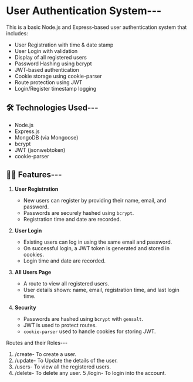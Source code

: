 # User Authentication System---

This is a basic Node.js and Express-based user authentication system that includes:

- User Registration with time & date stamp  
- User Login with validation  
- Display of all registered users  
- Password Hashing using bcrypt  
- JWT-based authentication  
- Cookie storage using cookie-parser  
- Route protection using JWT  
- Login/Register timestamp logging  

## 🛠️ Technologies Used---

- Node.js  
- Express.js  
- MongoDB (via Mongoose)  
- bcrypt  
- JWT (jsonwebtoken)  
- cookie-parser

## 🧑‍💻 Features---

1. **User Registration**  
   - New users can register by providing their name, email, and password.
   - Passwords are securely hashed using `bcrypt`.
   - Registration time and date are recorded.

2. **User Login**  
   - Existing users can log in using the same email and password.
   - On successful login, a JWT token is generated and stored in cookies.
   - Login time and date are recorded.

3. **All Users Page**  
   - A route to view all registered users.
   - User details shown: name, email, registration time, and last login time.

4. **Security**  
   - Passwords are hashed using `bcrypt` with `gensalt`.
   - JWT is used to protect routes.
   - `cookie-parser` used to handle cookies for storing JWT.
 
Routes and their Roles---

1. /create- To create a user. 
2. /update- To Update the details of the user.
3. /users- To view all the registered users.
4. /delete- To delete any user.
5 /login- To login into the account.
